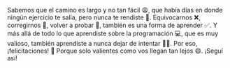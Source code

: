 Sabemos que el camino es largo y no tan fácil :weary:, que había días en donde ningún ejercicio te salía, pero nunca te rendiste :muscle:. Equivocarnos :x:, corregirnos :memo:, volver a probar :arrows_counterclockwise:, también es una forma de aprender :white_check_mark:. Y más allá de todo lo que aprendiste sobre la programación :computer:, que es muy valioso, también aprendiste a nunca dejar de intentar :ok_woman:. Por eso, ¡felicitaciones! :clap: Porque solo valientes como vos llegan tan lejos :smile:. ¡Seguí así! 